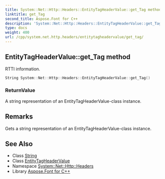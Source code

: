 ```yaml
---
title: System::Net::Http::Headers::EntityTagHeaderValue::get_Tag method
linktitle: get_Tag
second_title: Aspose.Font for C++
description: 'System::Net::Http::Headers::EntityTagHeaderValue::get_Tag method. RTTI information in C++.'
type: docs
weight: 400
url: /cpp/system.net.http.headers/entitytagheadervalue/get_tag/
---
```

## EntityTagHeaderValue::get_Tag method


RTTI information.

```cpp
String System::Net::Http::Headers::EntityTagHeaderValue::get_Tag()
```


### ReturnValue

A string representation of an EntityTagHeaderValue-class instance.
## Remarks


Gets a string representation of an EntityTagHeaderValue-class instance. 
## See Also

* Class [String](../../../system/string/)
* Class [EntityTagHeaderValue](../)
* Namespace [System::Net::Http::Headers](../../)
* Library [Aspose.Font for C++](../../../)
